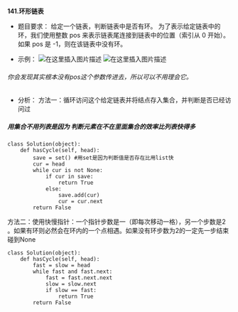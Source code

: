 **141.环形链表**
 
 - 题目要求：
给定一个链表，判断链表中是否有环。
为了表示给定链表中的环，我们使用整数 pos 来表示链表尾连接到链表中的位置（索引从 0 开始）。 如果 pos 是 -1，则在该链表中没有环。
 
 - 示例：
![在这里插入图片描述](https://img-blog.csdnimg.cn/20190317202531684.png?x-oss-process=image/watermark,type_ZmFuZ3poZW5naGVpdGk,shadow_10,text_aHR0cHM6Ly9ibG9nLmNzZG4ubmV0L3FxXzM5ODg0OTQ3,size_16,color_FFFFFF,t_70)
![在这里插入图片描述](https://img-blog.csdnimg.cn/20190317202543665.png?x-oss-process=image/watermark,type_ZmFuZ3poZW5naGVpdGk,shadow_10,text_aHR0cHM6Ly9ibG9nLmNzZG4ubmV0L3FxXzM5ODg0OTQ3,size_16,color_FFFFFF,t_70)
###### 你会发现其实根本没有pos这个参数传进去，所以可以不用理会它。

 - 分析：
 方法一：循环访问这个给定链表并将结点存入集合，并判断是否已经访问过
 ##### 用集合不用列表是因为 判断元素在不在里面集合的效率比列表快得多
```
class Solution(object):
    def hasCycle(self, head):
        save = set() #用set是因为判断值是否存在比用list快
        cur = head 
        while cur is not None:
            if cur in save:
                return True
            else:
                save.add(cur)
                cur = cur.next
        return False   
```
 方法二：使用快慢指针：一个指针步数是一（即每次移动一格），另一个步数是2 。如果有环则必然会在环内的一个点相遇。如果没有环步数为2的一定先一步结束碰到None
```
class Solution(object):
    def hasCycle(self, head):
        fast = slow = head
        while fast and fast.next:
            fast = fast.next.next
            slow = slow.next
            if slow == fast:
                return True
        return False
```
 
